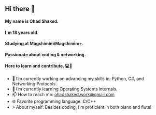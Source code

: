 ## Hi there 👋<br>
#### My name is Ohad Shaked.<br>
#### I'm 18 years old.<br>
#### Studying at Magshimim\Magshimim+.<br>
#### Passionate about coding & networking.<br>
#### Here to learn and contribute. 💻🚀<br>

- 🔭 I’m currently working on advancing my skills in: Python, C#, and Networking Protocols.
- 🌱 I’m currently learning Operating Systems Internals.
- 📫 How to reach me: ohadshaked.work@gmail.com
- 🌐 Favorite programming language: C/C++
- ⚡ About myself: Besides coding, I'm proficient in both piano and flute!
